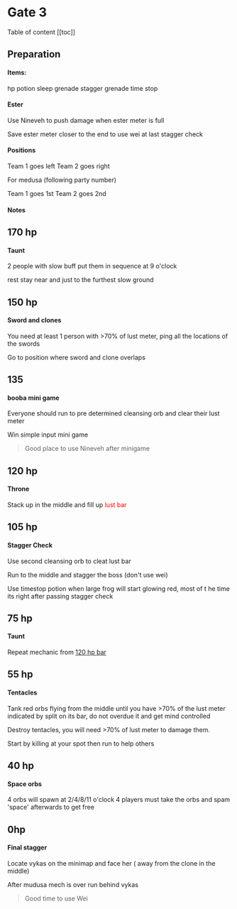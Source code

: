# Gate 3

Table of content
[[toc]]

## Preparation

#### Items:

hp potion
sleep grenade
stagger grenade
time stop

#### Ester

Use Nineveh to push damage when ester meter is full

Save ester meter closer to the end to use wei at last stagger check

#### Positions

Team 1 goes left
Team 2 goes right

For medusa (following party number)

Team 1 goes 1st
Team 2 goes 2nd

#### Notes

## 170 hp

#### Taunt

2 people with slow buff put them in sequence at 9 o'clock

rest stay near and just to the furthest slow ground

## 150 hp

#### Sword and clones

You need at least 1 person with >70% of lust meter, ping all the locations of the swords

Go to position where sword and clone overlaps

## 135

#### booba mini game

Everyone should run to pre determined cleansing orb and clear their lust meter

Win simple input mini game

> Good place to use Nineveh after minigame

## 120 hp

#### Throne

Stack up in the middle and fill up <span style="color:red"> lust bar </span>

## 105 hp

#### Stagger Check

Use second cleansing orb to cleat lust bar

Run to the middle and stagger the boss (don't use wei)

Use timestop potion when large frog will start glowing red, most of t he time its right after passing stagger check

## 75 hp

#### Taunt

Repeat mechanic from [120 hp bar](#_120-hp)

## 55 hp

#### Tentacles

Tank red orbs flying from the middle until you have >70% of the lust meter indicated by split on its bar, do not overdue it and get mind controlled

Destroy tentacles, you will need >70% of lust meter to damage them.

Start by killing at your spot then run to help others

## 40 hp

#### Space orbs

4 orbs will spawn at 2/4/8/11 o'clock 4 players must take the orbs and spam 'space' afterwards to get free

## 0hp

#### Final stagger

Locate vykas on the minimap and face her ( away from the clone in the middle)

After mudusa mech is over run behind vykas

> Good time to use Wei
